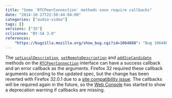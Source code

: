 ```yaml
---
title: "Some `RTCPeerConnection` methods soon require callbacks"
date: "2014-10-17T22:50:44-04:00"
categories: ["audio-video"]
tags: []
versions: ["35"]
cclicense: "BY-SA 3.0"
references:
    "https://bugzilla.mozilla.org/show_bug.cgi?id=1064088": "Bug 1064088 – PeerConnection should log deprecation warnings when required callbacks are missing."
---
```

The [`setLocalDescription`](https://developer.mozilla.org/en-US/docs/Web/API/RTCPeerConnection.setLocalDescription), [`setRemoteDescription`](https://developer.mozilla.org/en-US/docs/Web/API/RTCPeerConnection.setRemoteDescription) and [`addIceCandidate`](https://developer.mozilla.org/en-US/docs/Web/API/RTCPeerConnection.addIceCandidate) methods on the [`RTCPeerConnection`](https://developer.mozilla.org/en-US/docs/Web/API/RTCPeerConnection) interface can have a success callback and an error callback as the arguments. Firefox 32 required these callback arguments according to the updated spec, but the change has been reverted with Firefox 32.0.1 due to a [site compatibility issue](https://bugzilla.mozilla.org/show_bug.cgi?id=1063971). The callbacks will be required again in the future, so the [Web Console](https://developer.mozilla.org/en-US/docs/Tools/Web_Console) has started to show a deprecation warning if callbacks are missing.

